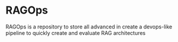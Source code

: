 # RAGOps
RAGOps is a repository to store all advanced in create a devops-like pipeline to quickly create and evaluate RAG architectures
